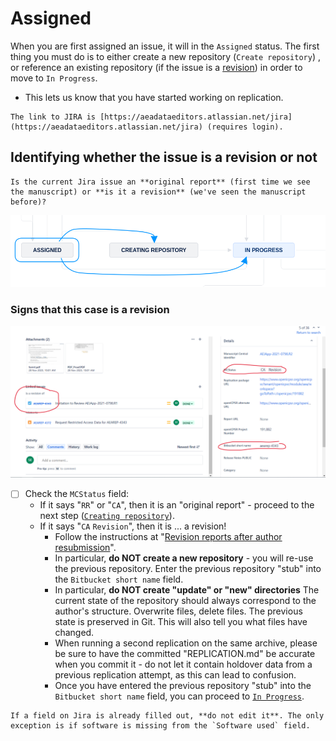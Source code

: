 
# Assigned  

When you are first assigned an issue, it will in the `Assigned` status. The first thing you must do is to either create a new repository (`Create repository`) , or reference an existing repository (if the issue is a [revision](aea-revision-reports-after-author-resubmission)) in order to move to `In Progress`.

- This lets us know that you have started working on replication.


```{note}
The link to JIRA is [https://aeadataeditors.atlassian.net/jira](https://aeadataeditors.atlassian.net/jira) (requires login).
```

## Identifying whether the issue is a revision or not

```{warning}
Is the current Jira issue an **original report** (first time we see the manuscript) or **is it a revision** (we've seen the manuscript before)?
```

![Is it a revision or not?](images/AEA-Data-Editor-Workflow-V3-20240114-short-123.png)

### Signs that this case is a revision

![Signs that it's a revision](images/revisions.png)

- [ ] Check the `MCStatus` field: 
  - If it says "`RR`" or "`CA`", then it is an "original report" - proceed to the next step ([`Creating repository`](create-repo)).
  - If it says "`CA` `Revision`", then it is ... a revision! 
    - Follow the instructions at "[Revision reports after author resubmission](aea-revision-reports-after-author-resubmission)".
    - In particular, **do NOT create a new repository** - you will re-use the previous repository. Enter the previous repository "stub" into the `Bitbucket short name` field.
    - In particular, **do NOT create "update" or "new" directories** The current state of the repository should always correspond to the author's structure. Overwrite files, delete files. The previous state is preserved in Git. This will also tell you what files have changed.
    - When running a second replication on the same archive, please be sure to have the committed "REPLICATION.md" be accurate when you commit it - do not let it contain holdover data from a previous replication attempt, as this can lead to confusion.
    - Once you have entered the previous repository "stub" into the `Bitbucket short name` field, you can proceed to [`In Progress`](in-progress).

```{warning}
If a field on Jira is already filled out, **do not edit it**. The only exception is if software is missing from the `Software used` field.
```